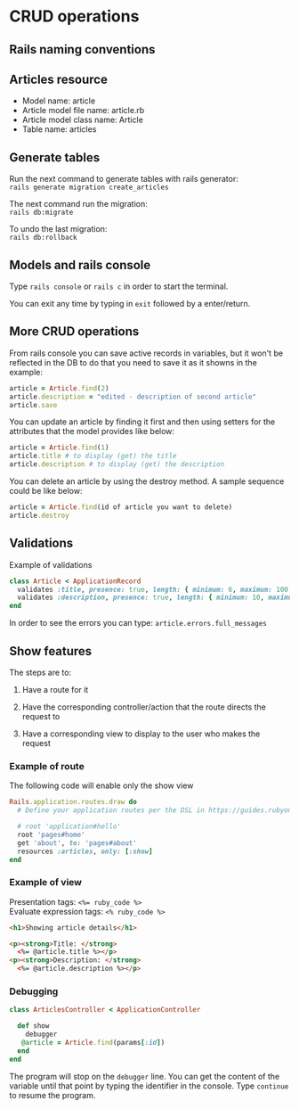 # CRUD operations
## Rails naming conventions
## Articles resource

- Model name: article
- Article model file name: article.rb
- Article model class name: Article
- Table name: articles


## Generate tables
Run the next command to generate tables with rails generator:\
`rails generate migration create_articles`

The next command run the migration:\
`rails db:migrate`

To undo the last migration:\
`rails db:rollback`


## Models and rails console
Type `rails console` or `rails c` in order to start the terminal.

You can exit any time by typing in `exit` followed by a enter/return.

## More CRUD operations
From rails console you can save active records in variables, but it won't be reflected in the DB to do that you need to save it as it showns in the example:
```ruby
article = Article.find(2)
article.description = "edited - description of second article"
article.save
```
You can update an article by finding it first and then using setters for the attributes that the model provides like below:
```ruby
article = Article.find(1)
article.title # to display (get) the title
article.description # to display (get) the description
```
You can delete an article by using the destroy method. A sample sequence could be like below:
```ruby
article = Article.find(id of article you want to delete)
article.destroy
```

## Validations
Example of validations
```ruby
class Article < ApplicationRecord
  validates :title, presence: true, length: { minimum: 6, maximum: 100 }
  validates :description, presence: true, length: { minimum: 10, maximum: 300 }
end
```
In order to see the errors you can type: `article.errors.full_messages`


## Show features
The steps are to:
1) Have a route for it

2) Have the corresponding controller/action that the route directs the request to

3) Have a corresponding view to display to the user who makes the request


### Example of route
The following code will enable only the show view
```ruby
Rails.application.routes.draw do
  # Define your application routes per the DSL in https://guides.rubyonrails.org/routing.html

  # root 'application#hello'
  root 'pages#home'
  get 'about', to: 'pages#about'
  resources :articles, only: [:show]
end
```

### Example of view
Presentation tags: `<%= ruby_code %>`\
Evaluate expression tags: `<% ruby_code %>`

```html
<h1>Showing article details</h1>

<p><strong>Title: </strong>
  <%= @article.title %></p>
<p><strong>Description: </strong>
  <%= @article.description %></p>
```

### Debugging
```ruby
class ArticlesController < ApplicationController

  def show
    debugger
   @article = Article.find(params[:id])
  end
end
```

The program will stop on the `debugger` line. You can get the content of the variable until that point by typing the identifier in the console. Type `continue` to resume the program.